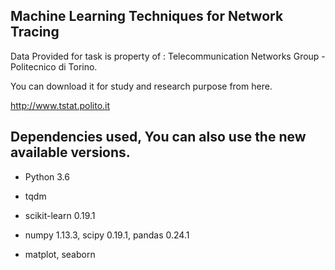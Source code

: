 ## Machine Learning Techniques for Network Tracing 
Data Provided for task is property of : Telecommunication Networks Group - Politecnico di Torino.

You can download it for study and research purpose from here.

http://www.tstat.polito.it 

## Dependencies used, You can also use the new available versions.
- Python 3.6

- tqdm

- scikit-learn 0.19.1

- numpy 1.13.3, scipy 0.19.1, pandas 0.24.1

- matplot, seaborn
